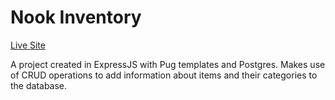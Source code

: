 # Nook Inventory

[Live Site](https://mint-working-custard.glitch.me/inventory)

A project created in ExpressJS with Pug templates and Postgres. Makes use of CRUD operations to add information about items and their categories to the database.
